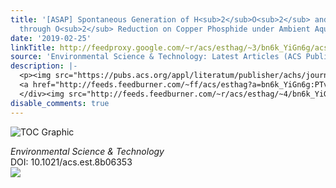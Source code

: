 ```yaml
---
title: '[ASAP] Spontaneous Generation of H<sub>2</sub>O<sub>2</sub> and Hydroxyl Radical
  through O<sub>2</sub> Reduction on Copper Phosphide under Ambient Aqueous Condition'
date: '2019-02-25'
linkTitle: http://feedproxy.google.com/~r/acs/esthag/~3/bn6k_YiGn6g/acs.est.8b06353
source: 'Environmental Science & Technology: Latest Articles (ACS Publications)'
description: |-
  <p><img src="https://pubs.acs.org/appl/literatum/publisher/achs/journals/content/esthag/0/esthag.ahead-of-print/acs.est.8b06353/20190225/images/medium/es-2018-06353v_0007.gif" alt="TOC Graphic"/></p><div><cite>Environmental Science & Technology</cite></div><div>DOI: 10.1021/acs.est.8b06353</div><div class="feedflare">
  <a href="http://feeds.feedburner.com/~ff/acs/esthag?a=bn6k_YiGn6g:PTvfnKY0pPU:yIl2AUoC8zA"><img src="http://feeds.feedburner.com/~ff/acs/esthag?d=yIl2AUoC8zA" border="0"></img></a>
  </div><img src="http://feeds.feedburner.com/~r/acs/esthag/~4/bn6k_YiGn6g" height="1" width="1" ...
disable_comments: true
---
```

<p><img src="https://pubs.acs.org/appl/literatum/publisher/achs/journals/content/esthag/0/esthag.ahead-of-print/acs.est.8b06353/20190225/images/medium/es-2018-06353v_0007.gif" alt="TOC Graphic"/></p><div><cite>Environmental Science & Technology</cite></div><div>DOI: 10.1021/acs.est.8b06353</div><div class="feedflare">
<a href="http://feeds.feedburner.com/~ff/acs/esthag?a=bn6k_YiGn6g:PTvfnKY0pPU:yIl2AUoC8zA"><img src="http://feeds.feedburner.com/~ff/acs/esthag?d=yIl2AUoC8zA" border="0"></img></a>
</div><img src="http://feeds.feedburner.com/~r/acs/esthag/~4/bn6k_YiGn6g" height="1" width="1" ...